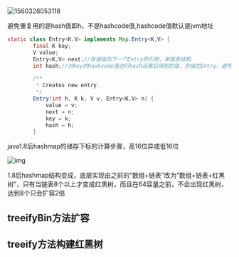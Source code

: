 



![1560328053118](C:\Users\DYY\AppData\Roaming\Typora\typora-user-images\1560328053118.png)

避免重复用的是hash值即h，不是hashcode值,hashcode值默认是jvm地址

```java
static class Entry<K,V> implements Map.Entry<K,V> {
        final K key;
        V value;
        Entry<K,V> next;//存储指向下一个Entry的引用，单链表结构
        int hash;//对key的hashcode值进行hash运算后得到的值，存储在Entry，避免重复计算

        /**
         * Creates new entry.
         */
        Entry(int h, K k, V v, Entry<K,V> n) {
            value = v;
            next = n;
            key = k;
            hash = h;
        }
```

java1.8后hashmap的储存下标的计算步骤，高16位异或低16位

![img](https://img-blog.csdn.net/20180721235229659?watermark/2/text/aHR0cHM6Ly9ibG9nLmNzZG4ubmV0L3YxMjM0MTE3Mzk=/font/5a6L5L2T/fontsize/400/fill/I0JBQkFCMA==/dissolve/70)



1.8后hashmap结构变成，底层实现由之前的“数组+链表”改为“数组+链表+红黑树”，只有当链表8个以上才变成红黑树，而且在64容量之前，不会出现红黑树，达到8个只会扩容2倍

## treeifyBin方法扩容

## treeify方法构建红黑树

